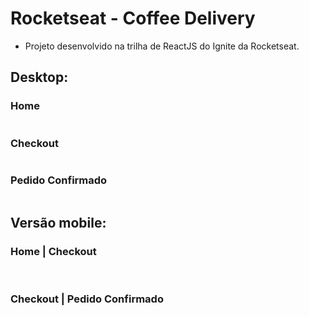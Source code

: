 # Rocketseat - Coffee Delivery

- Projeto desenvolvido na trilha de ReactJS do Ignite da Rocketseat.

## Desktop:

### Home

<img src="./public/readme-images/home-desktop-01.png" alt="" />

### Checkout

<img src="./public/readme-images/checkout-desktop-01.png" alt="" />

### Pedido Confirmado

<img src="./public/readme-images/confirmed-order-desktop-01.png" alt="" />

## Versão mobile:

### Home | Checkout

<div>
  <img src="./public/readme-images/home-mobile-01.png" alt="" />⠀⠀⠀⠀⠀⠀⠀⠀⠀⠀
  <img src="./public/readme-images/checkout-mobile-01.png" alt="" />
<div/>

### Checkout | Pedido Confirmado

<div>
  <img src="./public/readme-images/checkout-mobile-02.png" alt="" />⠀⠀⠀⠀⠀⠀⠀⠀⠀⠀
  <img src="./public/readme-images/confirmed-order-mobile-01.png" alt="" />
</div>
